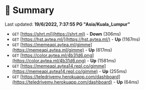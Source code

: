# 📖 Summary
Last updated: **19/6/2022, 7:37:55 PG "Asia/Kuala_Lumpur"**

- `GET` [https://shrt.ml](https://shrt.ml) - **Down** (306ms)
- `GET` [https://hst.aytea.ml/](https://hst.aytea.ml/) - **Up** (1167ms)
- `GET` [https://memeapi.aytea.ml/gimme](https://memeapi.aytea.ml/gimme) - **Up** (617ms)
- `GET` [https://color.aytea.ml/4b31d6.png](https://color.aytea.ml/4b31d6.png) - **Up** (1581ms)
- `GET` [https://memeapi.aytea14.repl.co/gimme](https://memeapi.aytea14.repl.co/gimme) - **Up** (255ms)
- `GET` [https://teledrivemy.herokuapp.com/dashboard](https://teledrivemy.herokuapp.com/dashboard) - **Up** (64ms)
